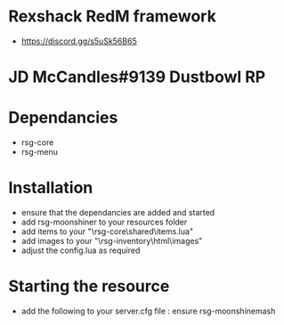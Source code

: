 
# Rexshack RedM framework
- https://discord.gg/s5uSk56B65

# JD McCandles#9139 Dustbowl RP

# Dependancies
- rsg-core
- rsg-menu

# Installation
- ensure that the dependancies are added and started
- add rsg-moonshiner to your resources folder
- add items to your "\rsg-core\shared\items.lua"
- add images to your "\rsg-inventory\html\images"
- adjust the config.lua as required

# Starting the resource
- add the following to your server.cfg file : ensure rsg-moonshinemash